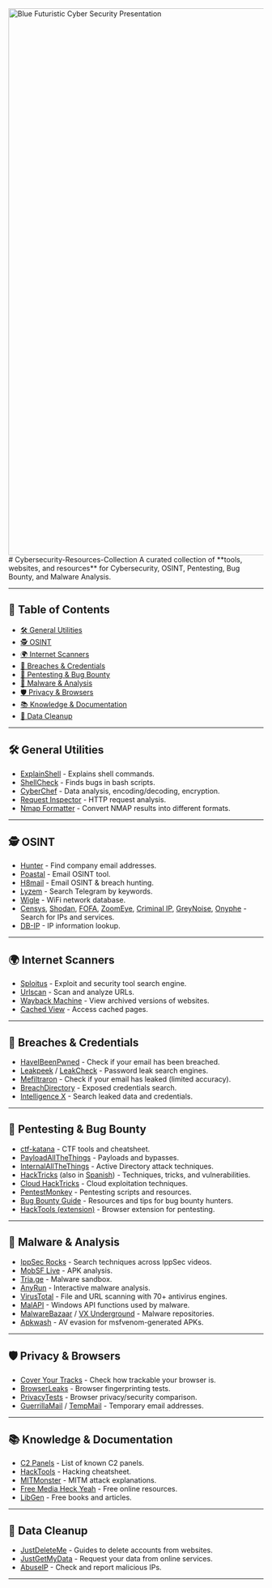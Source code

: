 <img width="1920" height="1080" alt="Blue Futuristic Cyber Security Presentation" src="https://github.com/user-attachments/assets/a68f6453-79e6-4c9e-a67a-1cf105ed0269" />
# Cybersecurity-Resources-Collection
A curated collection of **tools, websites, and resources** for Cybersecurity, OSINT, Pentesting, Bug Bounty, and Malware Analysis.

---
## 📌 Table of Contents
- [🛠️ General Utilities](#️-general-utilities)
- [🕵️ OSINT](#-osint)
- [🌍 Internet Scanners](#-internet-scanners)
- [🔑 Breaches & Credentials](#-breaches--credentials)
- [🐞 Pentesting & Bug Bounty](#-pentesting--bug-bounty)
- [🦠 Malware & Analysis](#-malware--analysis)
- [🛡️ Privacy & Browsers](#️-privacy--browsers)
- [📚 Knowledge & Documentation](#-knowledge--documentation)
- [🧹 Data Cleanup](#-data-cleanup)

---

## 🛠️ General Utilities
- [ExplainShell](https://explainshell.com) - Explains shell commands.  
- [ShellCheck](https://www.shellcheck.net/) - Finds bugs in bash scripts.  
- [CyberChef](https://gchq.github.io/CyberChef/) - Data analysis, encoding/decoding, encryption.  
- [Request Inspector](https://requestinspector.com/) - HTTP request analysis.  
- [Nmap Formatter](https://nmapformatter.com/) - Convert NMAP results into different formats.  

---

## 🕵️ OSINT
- [Hunter](https://hunter.io) - Find company email addresses.  
- [Poastal](https://poastal.io/) - Email OSINT tool.  
- [H8mail](https://github.com/khast3x/h8mail) - Email OSINT & breach hunting.  
- [Lyzem](https://lyzem.com) - Search Telegram by keywords.  
- [Wigle](https://wigle.net) - WiFi network database.  
- [Censys](https://censys.io), [Shodan](https://www.shodan.io/), [FOFA](https://fofa.info/), [ZoomEye](https://zoomeye.org/), [Criminal IP](https://www.criminalip.io/), [GreyNoise](https://www.greynoise.io/), [Onyphe](https://www.onyphe.io/) - Search for IPs and services.  
- [DB-IP](https://db-ip.com/) - IP information lookup.  

---

## 🌍 Internet Scanners
- [Sploitus](https://sploitus.com) - Exploit and security tool search engine.  
- [Urlscan](https://urlscan.io) - Scan and analyze URLs.  
- [Wayback Machine](https://archive.org/web/) - View archived versions of websites.  
- [Cached View](https://cachedview.com/) - Access cached pages.  

---

## 🔑 Breaches & Credentials
- [HaveIBeenPwned](https://haveibeenpwned.com/) - Check if your email has been breached.  
- [Leakpeek](https://leakpeek.com/) / [LeakCheck](https://leakcheck.io/) - Password leak search engines.  
- [Mefiltraron](https://mefiltraron.com) - Check if your email has leaked (limited accuracy).  
- [BreachDirectory](https://breachdirectory.org/) - Exposed credentials search.  
- [Intelligence X](https://intelx.io/) - Search leaked data and credentials.  

---

## 🐞 Pentesting & Bug Bounty
- [ctf-katana](https://github.com/JohnHammond/ctf-katana) - CTF tools and cheatsheet.  
- [PayloadAllTheThings](https://github.com/swisskyrepo/PayloadsAllTheThings) - Payloads and bypasses.  
- [InternalAllTheThings](https://github.com/Orange-Cyberdefense/GOAD) - Active Directory attack techniques.  
- [HackTricks](https://book.hacktricks.xyz) (also in [Spanish](https://book.hacktricks.xyz/es/)) - Techniques, tricks, and vulnerabilities.  
- [Cloud HackTricks](https://cloud.hacktricks.xyz/) - Cloud exploitation techniques.  
- [PentestMonkey](http://pentestmonkey.net/) - Pentesting scripts and resources.  
- [Bug Bounty Guide](https://github.com/EdOverflow/bugbountyguide) - Resources and tips for bug bounty hunters.  
- [HackTools (extension)](https://github.com/LasCC/HackTools) - Browser extension for pentesting.  

---

## 🦠 Malware & Analysis
- [IppSec Rocks](https://ippsec.rocks/) - Search techniques across IppSec videos.  
- [MobSF Live](https://mobsf.live/) - APK analysis.  
- [Tria.ge](https://tria.ge/) - Malware sandbox.  
- [AnyRun](https://any.run/) - Interactive malware analysis.  
- [VirusTotal](https://www.virustotal.com/) - File and URL scanning with 70+ antivirus engines.  
- [MalAPI](https://malapi.io/) - Windows API functions used by malware.  
- [MalwareBazaar](https://bazaar.abuse.ch/) / [VX Underground](https://vx-underground.org/) - Malware repositories.  
- [Apkwash](https://github.com/kal1gh0st/apkwash) - AV evasion for msfvenom-generated APKs.  

---

## 🛡️ Privacy & Browsers
- [Cover Your Tracks](https://coveryourtracks.eff.org/) - Check how trackable your browser is.  
- [BrowserLeaks](https://browserleaks.com/) - Browser fingerprinting tests.  
- [PrivacyTests](https://privacytests.org/) - Browser privacy/security comparison.  
- [GuerrillaMail](https://www.guerrillamail.com/) / [TempMail](https://temp-mail.org/) - Temporary email addresses.  

---

## 📚 Knowledge & Documentation
- [C2 Panels](https://github.com/xrkk/C2-panels) - List of known C2 panels.  
- [HackTools](https://github.com/LasCC/HackTools) - Hacking cheatsheet.  
- [MITMonster](https://mitmonster.org/) - MITM attack explanations.  
- [Free Media Heck Yeah](https://free-for.dev/) - Free online resources.  
- [LibGen](https://libgen.is/) - Free books and articles.  

---

## 🧹 Data Cleanup
- [JustDeleteMe](https://justdeleteme.xyz/) - Guides to delete accounts from websites.  
- [JustGetMyData](https://justgetmydata.com/) - Request your data from online services.  
- [AbuseIP](https://www.abuseipdb.com/) - Check and report malicious IPs.  

---
